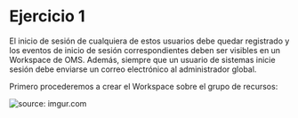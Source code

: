 # Ejercicio 1
El inicio de sesión de cualquiera de estos usuarios debe quedar registrado y los eventos de inicio de sesión correspondientes deben ser visibles en un Workspace de OMS. Además, siempre que un usuario de sistemas inicie sesión debe enviarse un correo electrónico al administrador global.

Primero procederemos a crear el Workspace sobre el grupo de recursos:

<a><img src="https://i.imgur.com/C6mEn9jh.png?1" title="source: imgur.com" /></a>
